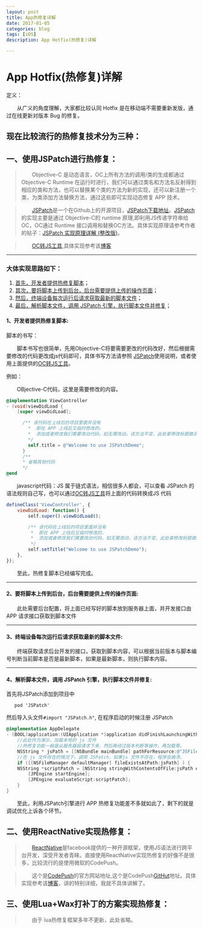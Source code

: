 ```yaml
---
layout: post
title: App热修复详解
date: 2017-01-05
categories: blog
tags: [iOS]
description: App Hotfix(热修复)详解

---
```


# App Hotfix(热修复)详解

定义：

　　从广义的角度理解，大家都比较认同 Hotfix 是在移动端不需要重新发版，通过在线更新对版本 Bug 的修复。

## 现在比较流行的热修复技术分为三种：

## 一、使用JSPatch进行热修复：

>　　Objective-C 是动态语言，OC上所有方法的调用/类的生成都通过 Objective-C Runtime 在运行时进行，我们可以通过类名和方法名反射得到相应的类和方法，也可以替换某个类的方法为新的实现，还可以新注册一个类，为类添加方法替换方法，通过这些即可实现动态修复 APP 技术。

>　　[JSPatch][1]是一个在Github上的开源项目，[JSPatch下载地址][1]。[JSPatch][1] 的实现主要是通过 Objective-C的 runtime 原理,即利用JS传递字符串给OC，OC通过 Runtime 接口调用和替换OC方法。具体实现原理请参考作者的帖子：[JSPatch 实现原理详解 (整改版)][4]。

>　　[OC转JS工具][2],具体实现参考该[博客][3]

----

### 大体实现思路如下：

 1. [首先，开发者提供热修复脚本](#1)；
 2. [其次，要将脚本上传到后台，后台需要提供上传的操作页面](#2)；
 3. [然后，终端设备每次运行后请求获取最新的脚本文件](#3)；
 4. [最后，解析脚本文件，调用 JSPatch 引擎，执行脚本文件并修复](#4)；


#### <span id = "1">1、开发者提供热修复脚本:</span>

脚本的书写：

 　　脚本书写也很简单，先用Objective-C将要需要更改的代码改好，然后根据需要修改的代码更改成js代码即可，具体书写方法请参照 [JSPatch][1]使用说明，或者使用上面提供的[OC转JS工具][2]。

 例如：

　　OBjective-C代码，这里是需要修改的内容。

```Objective-C
@implementation ViewController
- (void)viewDidLoad {
    [super viewDidLoad];

      /** 该代码在上线后的项目里面并没有
        *  即在 APP 上线后又临时修改的。
        *  添加或者修改我们需要改动代码，如无需改动，该方法不变，此处拿修改标题做测试，可以做很堵其他操作；
        */
        self.title = @"Welcome to use JSPatchDemo";
      }
      /**
      * 省略其他代码
      */
@end
```

　　javascript代码：JS 属于链式语法，相信很多人都会，可以查看 JSPatch 的语法规则自己写，也可以通过[OC转JS工具][2]将上面的代码转换成JS 代码


```javascript
defineClass('ViewController', {
    viewDidLoad: function() {
        self.super().viewDidLoad();

        /** 该代码在上线后的项目里面并没有
         *  即在 APP 上线后又临时修改的。
         *  添加或者修改我们需要改动代码，如无需改动，该方法不变，此处拿修改标题做测试，可以做很堵其他操作；
         */
        self.setTitle("Welcome to use JSPatchDemo");
    },
});
```

　　至此，热修复脚本已经编写完成。

----

#### <span id = "2">2、要将脚本上传到后台，后台需要提供上传的操作页面:</span>

　　此处需要后台配置，将上面已经写好的脚本放到服务器上面，并开发接口由APP 请求接口获取到脚本文件

 ----

#### <span id = "3">3、终端设备每次运行后请求获取最新的脚本文件:</span>

　　终端获取请求后台开发的接口，获取到脚本内容，可以根据当前版本与脚本编号判断当前脚本是否是最新脚本，如果是最新脚本，则执行脚本内容。

 ----

#### <span id = "4">4、解析脚本文件，调用 JSPatch 引擎，执行脚本文件并修复:</span>

 首先将JSPatch添加到项目中
 ```
    pod 'JSPatch'
 ```

 然后导入头文件`#import "JSPatch.h"`, 在程序启动的时候注册 JSPatch

```OBjective-C
@implementation AppDelegate
- (BOOL)application:(UIApplication *)application didFinishLaunchingWithOptions:(NSDictionary *)launchOptions {
    //此处作为演示，加载本地的 js 文件
    //热修复功能一般是从服务器段请求下来，然后再经过版本判断等操作，再加载等。
    NSString * jsPath = [[NSBundle mainBundle] pathForResource:@"JSFileName" ofType:@"js"];
    //在 js 文件存在的情况下，调用 JSPatch，如果js 文件不存在，程序会崩溃。
    if ([[NSFileManager defaultManager] fileExistsAtPath:jsPath] ) {
    NSString *scriptPatch = [NSString stringWithContentsOfFile:jsPath encoding:NSUTF8StringEncoding error:nil];
        [JPEngine startEngine];
        [JPEngine evaluateScript:scriptPatch];
    }
}
```

　　至此，利用JSPatch引擎进行 APP 热修复功能差不多就如此了，剩下的就是调试优化上诉各个环节。


## 二、使用ReactNative实现热修复：

>　　[ReactNative][5]是facebook提供的一种开源框架，使用JS语法进行跨平台开发，深受开发者青睐。直接使用ReactNative实现热修复的好像不是很多，比较流行的是使用微软的CodePush。

>　　这个是[CodePush][6]的官方网站地址,这个是CodePush[GitHut][7]地址。具体实现参考该[博客][8]，讲的特别详细，我就不具体讲解了。


## 三、使用Lua+Wax打补丁的方案实现热修复：

>　　由于 lua热修复框架多年不更新，此处省略。


[1]:https://github.com/bang590/JSPatch
[2]:http://bang590.github.io/JSPatchConvertor
[3]:http://www.jianshu.com/p/8cec322531ae
[4]:https://segmentfault.com/a/1190000003870981
[5]:https://github.com/facebook/react-native
[6]:http://microsoft.github.io/code-push/docs/getting-started.html
[7]:https://github.com/Microsoft/react-native-code-push#getting-started
[8]:http://blog.csdn.net/u011151353/article/details/50688681

